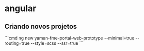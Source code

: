 # angular

## Criando novos projetos

´´´cmd
ng new yaman-fme-portal-web-prototype --minimal=true --routing=true --style=scss --ssr=true
´´´
